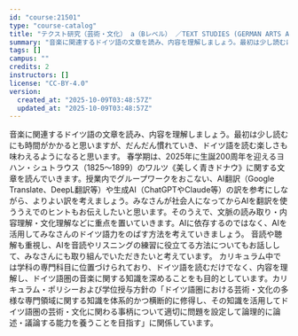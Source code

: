 ```yaml
---
id: "course:21501"
type: "course-catalog"
title: "テクスト研究（芸術・文化） a（Bレベル） ／TEXT STUDIES (GERMAN ARTS AND CULTURE) a"
summary: "音楽に関連するドイツ語の文章を読み、内容を理解しましょう。最初は少し読むにも時間がかかると思いますが、だんだん慣れていき、ドイツ語を読む楽しさも味わえるようになると思います。 春学期は、2025年に生誕200周年を迎えるヨハン・シュトラウス…"
tags: []
campus: ""
credits: 2
instructors: []
license: "CC-BY-4.0"
version:
  created_at: "2025-10-09T03:48:57Z"
  updated_at: "2025-10-09T03:48:57Z"
---
```

音楽に関連するドイツ語の文章を読み、内容を理解しましょう。最初は少し読むにも時間がかかると思いますが、だんだん慣れていき、ドイツ語を読む楽しさも味わえるようになると思います。 春学期は、2025年に生誕200周年を迎えるヨハン・シュトラウス（1825～1899）のワルツ《美しく青きドナウ》に関する文章を読んでいきます。授業内でグループワークをおこない、AI翻訳（Google Translate、DeepL翻訳等）や生成AI（ChatGPTやClaude等）の訳を参考にしながら、よりよい訳を考えましょう。みなさんが社会人になってからAIを翻訳を使ううえでのヒントもお伝えしたいと思います。そのうえで、文脈の読み取り・内容理解・文化理解などに重点を置いていきます。AIに依存するのではなく、AIを活用してみなさんのドイツ語力をのばす方法を考えていきましょう。 音読や聴解も重視し、AIを音読やリスニングの練習に役立てる方法についてもお話しして、みなさんにも取り組んでいただきたいと考えています。 カリキュラム中では学科の専門科目に位置づけられており、ドイツ語を読むだけでなく、内容を理解し、ドイツ語圏の音楽に関する知識を深めることをも目的としています。カリキュラム・ポリシーおよび学位授与方針の「ドイツ語圏における芸術・文化の多様な専門領域に関する知識を体系的かつ横断的に修得し、その知識を活用してドイツ語圏の芸術・文化に関わる事柄について適切に問題を設定して論理的に論述・議論する能力を養うことを目指す」に関係しています。
